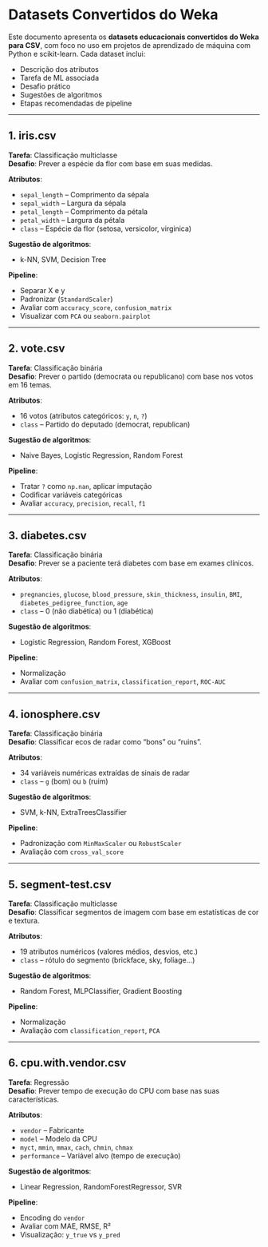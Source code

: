 # Datasets Convertidos do Weka

Este documento apresenta os **datasets educacionais convertidos do Weka para CSV**, com foco no uso em projetos de aprendizado de máquina com Python e scikit-learn. Cada dataset inclui:

- Descrição dos atributos
- Tarefa de ML associada
- Desafio prático
- Sugestões de algoritmos
- Etapas recomendadas de pipeline

---

## 1. iris.csv
**Tarefa**: Classificação multiclasse  
**Desafio**: Prever a espécie da flor com base em suas medidas.

**Atributos**:
- `sepal_length` – Comprimento da sépala
- `sepal_width` – Largura da sépala
- `petal_length` – Comprimento da pétala
- `petal_width` – Largura da pétala
- `class` – Espécie da flor (setosa, versicolor, virginica)

**Sugestão de algoritmos**:
- k-NN, SVM, Decision Tree

**Pipeline**:
- Separar X e y
- Padronizar (`StandardScaler`)
- Avaliar com `accuracy_score`, `confusion_matrix`
- Visualizar com `PCA` ou `seaborn.pairplot`

---

## 2. vote.csv
**Tarefa**: Classificação binária  
**Desafio**: Prever o partido (democrata ou republicano) com base nos votos em 16 temas.

**Atributos**:
- 16 votos (atributos categóricos: `y`, `n`, `?`)
- `class` – Partido do deputado (democrat, republican)

**Sugestão de algoritmos**:
- Naive Bayes, Logistic Regression, Random Forest

**Pipeline**:
- Tratar `?` como `np.nan`, aplicar imputação
- Codificar variáveis categóricas
- Avaliar `accuracy`, `precision`, `recall`, `f1`

---

## 3. diabetes.csv
**Tarefa**: Classificação binária  
**Desafio**: Prever se a paciente terá diabetes com base em exames clínicos.

**Atributos**:
- `pregnancies`, `glucose`, `blood_pressure`, `skin_thickness`, `insulin`, `BMI`, `diabetes_pedigree_function`, `age`
- `class` – 0 (não diabética) ou 1 (diabética)

**Sugestão de algoritmos**:
- Logistic Regression, Random Forest, XGBoost

**Pipeline**:
- Normalização
- Avaliar com `confusion_matrix`, `classification_report`, `ROC-AUC`

---

## 4. ionosphere.csv
**Tarefa**: Classificação binária  
**Desafio**: Classificar ecos de radar como “bons” ou “ruins”.

**Atributos**:
- 34 variáveis numéricas extraídas de sinais de radar
- `class` – `g` (bom) ou `b` (ruim)

**Sugestão de algoritmos**:
- SVM, k-NN, ExtraTreesClassifier

**Pipeline**:
- Padronização com `MinMaxScaler` ou `RobustScaler`
- Avaliação com `cross_val_score`

---

## 5. segment-test.csv
**Tarefa**: Classificação multiclasse  
**Desafio**: Classificar segmentos de imagem com base em estatísticas de cor e textura.

**Atributos**:
- 19 atributos numéricos (valores médios, desvios, etc.)
- `class` – rótulo do segmento (brickface, sky, foliage...)

**Sugestão de algoritmos**:
- Random Forest, MLPClassifier, Gradient Boosting

**Pipeline**:
- Normalização
- Avaliação com `classification_report`, `PCA`

---

## 6. cpu.with.vendor.csv
**Tarefa**: Regressão  
**Desafio**: Prever tempo de execução do CPU com base nas suas características.

**Atributos**:
- `vendor` – Fabricante
- `model` – Modelo da CPU
- `myct`, `mmin`, `mmax`, `cach`, `chmin`, `chmax`
- `performance` – Variável alvo (tempo de execução)

**Sugestão de algoritmos**:
- Linear Regression, RandomForestRegressor, SVR

**Pipeline**:
- Encoding do `vendor`
- Avaliar com MAE, RMSE, R²
- Visualização: `y_true` vs `y_pred`
